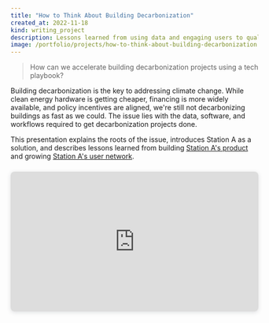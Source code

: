 ```yaml
---
title: "How to Think About Building Decarbonization"
created_at: 2022-11-18
kind: writing_project
description: Lessons learned from using data and engaging users to qualify and execute on projects.
image: /portfolio/projects/how-to-think-about-building-decarbonization.jpg
---
```


> How can we accelerate building decarbonization projects using a tech playbook?

Building decarbonization is the key to addressing climate change. While clean energy hardware is
getting cheaper, financing is more widely available, and policy incentives are aligned, we're still
not decarbonizing buildings as fast as we could. The issue lies with the data, software, and
workflows required to get decarbonization projects done.

This presentation explains the roots of the issue, introduces Station A as a solution, and describes
lessons learned from building [Station A's product](https://stationa.com/how-it-works) and growing [Station A's user network](https://stationa.com/providers#network).


<div style="position: relative; width: 100%; height: 0; padding-top: 56.2500%;
 padding-bottom: 0; box-shadow: 0 2px 8px 0 rgba(63,69,81,0.16); margin-top: 1.6em; margin-bottom: 0.9em; overflow: hidden;
 border-radius: 8px; will-change: transform;">
  <iframe loading="lazy" style="position: absolute; width: 100%; height: 100%; top: 0; left: 0; border: none; padding: 0;margin: 0;"
    src="https:&#x2F;&#x2F;www.canva.com&#x2F;design&#x2F;DAFQ1RxV-cY&#x2F;view?embed" allowfullscreen="allowfullscreen" allow="fullscreen">
  </iframe>
</div>

